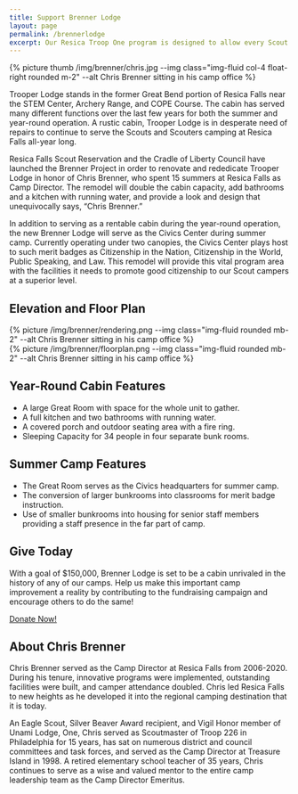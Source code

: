 ```yaml
---
title: Support Brenner Lodge
layout: page
permalink: /brennerlodge
excerpt: Our Resica Troop One program is designed to allow every Scout the opportunity to experience the adventure that awaits at Resica Falls.
---
```


{% picture thumb /img/brenner/chris.jpg --img class="img-fluid col-4 float-right rounded m-2" --alt Chris Brenner sitting in his camp office %}

Trooper Lodge stands in the former Great Bend portion of Resica Falls near the STEM Center, Archery Range, and COPE Course. The cabin has served many different functions over the last few years for both the summer and year-round operation. A rustic cabin, Trooper Lodge is in desperate need of repairs to continue to serve the Scouts and Scouters camping at Resica Falls all-year long. 

Resica Falls Scout Reservation and the Cradle of Liberty Council have launched the Brenner Project in order to renovate and rededicate Trooper Lodge in honor of Chris Brenner, who spent 15 summers at Resica Falls as Camp Director. The remodel will double the cabin capacity, add bathrooms and a kitchen with running water, and provide a look and design that unequivocally says, “Chris Brenner.” 

In addition to serving as a rentable cabin during the year-round operation, the new Brenner Lodge will serve as the Civics Center during summer camp. Currently operating under two canopies, the Civics Center plays host to such merit badges as Citizenship in the Nation, Citizenship in the World, Public Speaking, and Law. This remodel will provide this vital program area with the facilities it needs to promote good citizenship to our Scout campers at a superior level.

## Elevation and Floor Plan

<div class="row">
  <div class="col-md">
  {% picture /img/brenner/rendering.png --img class="img-fluid rounded mb-2" --alt Chris Brenner sitting in his camp office %}
  </div>
  <div class="col-md">
  {% picture /img/brenner/floorplan.png --img class="img-fluid rounded mb-2" --alt Chris Brenner sitting in his camp office %}
  </div>
</div>

## Year-Round Cabin Features
- A large Great Room with space for the whole unit to gather.
- A full kitchen and two bathrooms with running water.
- A covered porch and outdoor seating area with a fire ring.
- Sleeping Capacity for 34 people in four separate bunk rooms.

## Summer Camp Features
- The Great Room serves as the Civics headquarters for summer camp.
- The conversion of larger bunkrooms into classrooms for merit badge instruction.
- Use of smaller bunkrooms into housing for senior staff members providing a staff presence in the far part of camp.

## Give Today
With a goal of $150,000, Brenner Lodge is set to be a cabin unrivaled in the history of any of our camps. Help us make this important camp improvement a reality by contributing to the fundraising campaign and encourage others to do the same!

<div class="text-center">
  <a href="/brennerproject" class="btn btn-primary btn-lg">Donate Now!</a>
</div>

## About Chris Brenner
Chris Brenner served as the Camp Director at Resica Falls from 2006-2020. During his tenure, innovative programs were implemented, outstanding facilities were built, and camper attendance doubled. Chris led Resica Falls to new heights as he developed it into the regional camping destination that it is today.

An Eagle Scout, Silver Beaver Award recipient, and Vigil Honor member of Unami Lodge, One, Chris served as Scoutmaster of Troop 226 in Philadelphia for 15 years, has sat on numerous district and council committees and task forces, and served as the Camp Director at Treasure Island in 1998. A retired elementary school teacher of 35 years, Chris continues to serve as a wise and valued mentor to the entire camp leadership team as the Camp Director Emeritus.
